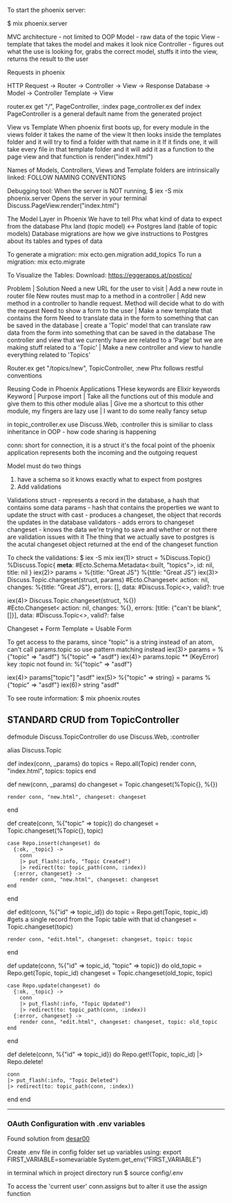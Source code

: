 To start the phoenix server:

  $ mix phoenix.server

MVC architecture - not limited to OOP
Model - raw data of the topic
View - template that takes the model and makes it look nice
Controller - figures out what the use is looking for, grabs the correct model, stuffs it into the view, returns the result to the user

Requests in phoenix

HTTP Request -> Router -> Controller -> View -> Response
Database -> Model -> Controller
Template -> View

router.ex     get "/", PageController, :index
page_controller.ex def index
PageController is a general default name from the generated project

View vs Template
When phoenix first boots up, for every module in the views folder it takes the name of the view
It then looks inside the templates folder and it will try to find a folder with that name in it
If it finds one, it will take every file in that template folder and it will add it as a function to the page view and that function is render("index.html")

Names of Models, Controllers, Views and Template folders are intrinsically linked: FOLLOW NAMING CONVENTIONS

Debugging tool:
When the server is NOT running, $ iex -S mix phoenix.server
Opens the server in your terminal
Discuss.PageView.render("index.html")

The Model Layer in Phoenix
We have to tell Phx what kind of data to expect from the database
Phx land (topic model) <-> Postgres land (table of topic models)
Database migrations are how we give instructions to Postgres about its tables and types of data 

To generate a migration:
mix ecto.gen.migration add_topics
To run a migration:
mix ecto.migrate

To Visualize the Tables:
Download: https://eggerapps.at/postico/ 

Problem | Solution
Need a new URL for the user to visit | Add a new route in router file
New routes must map to a method in a controller | Add new method in a controller to handle request. Method will decide what to do with the request
Need to show a form to the user | Make a new template that contains the form
Need to translate data in the form to something that can be saved in the database | create a 'Topic' model that can translate raw data from the form into something that can be saved in the database
The controller and view that we currently have are related to a 'Page' but we are making stuff related to a 'Topic' | Make a new controller and view to handle everything related to 'Topics'

Router.ex
    get "/topics/new", TopicController, :new
Phx follows restful conventions

Reusing Code in Phoenix Applications
THese keywords are Elixir keywords
Keyword | Purpose
import | Take all the functions out of this module and give them to this other module
alias | Give me a shortcut to this other module, my fingers are lazy
use | I want to do some really fancy setup

in topic_controller.ex
  use Discuss.Web, :controller
this is similiar to class inheritance in OOP - how code sharing is happening

conn: short for connection, it is a struct
it's the focal point of the phoenix application
represents both the incoming and the outgoing request

Model must do two things
1. have a schema so it knows exactly what to expect from postgres
2. Add validations

Validations
struct - represents a record in the database, a hash that contains some data
params - hash that contains the properties we want to update the struct with
cast - produces a changeset, the object that records the updates in the database
validators - adds errors to changeset
changeset - knows the data we're trying to save and whether or not there are validation issues with it
The thing that we actually save to postgres is the acutal changeset object returned at the end of the changeset function

To check the validations:
$ iex -S mix
iex(1)> struct = %Discuss.Topic{}
%Discuss.Topic{
  __meta__: #Ecto.Schema.Metadata<:built, "topics">,
  id: nil,
  title: nil
}
iex(2)> params = %{title: "Great JS"}
%{title: "Great JS"}
iex(3)> Discuss.Topic.changeset(struct, params)
#Ecto.Changeset<
  action: nil,
  changes: %{title: "Great JS"},
  errors: [],
  data: #Discuss.Topic<>,
  valid?: true
>
iex(4)> Discuss.Topic.changeset(struct, %{})   
#Ecto.Changeset<
  action: nil,
  changes: %{},
  errors: [title: {"can't be blank", []}],
  data: #Discuss.Topic<>,
  valid?: false
>

Changeset + Form Template = Usable Form

To get access to the params, since "topic" is a string instead of an atom, can't call params.topic so use pattern matching instead
iex(3)> params = %{"topic" => "asdf"}
%{"topic" => "asdf"}
iex(4)> params.topic
** (KeyError) key :topic not found in: %{"topic" => "asdf"}

iex(4)> params["topic"]
"asdf"
iex(5)> %{"topic" => string} = params
%{"topic" => "asdf"}
iex(6)> string
"asdf"

To see route information:
$ mix phoenix.routes

## STANDARD CRUD from TopicController
defmodule Discuss.TopicController do 
  use Discuss.Web, :controller

  alias Discuss.Topic

  def index(conn, _params) do 
    topics = Repo.all(Topic)
    render conn, "index.html", topics: topics
  end

  def new(conn, _params) do 
    changeset = Topic.changeset(%Topic{}, %{})

    render conn, "new.html", changeset: changeset
  end

  def create(conn, %{"topic" => topic}) do 
    changeset = Topic.changeset(%Topic{}, topic)

    case Repo.insert(changeset) do 
      {:ok, _topic} -> 
        conn
        |> put_flash(:info, "Topic Created")
        |> redirect(to: topic_path(conn, :index))
      {:error, changeset} -> 
        render conn, "new.html", changeset: changeset
    end
  end

  def edit(conn, %{"id" => topic_id}) do 
    topic = Repo.get(Topic, topic_id) #gets a single record from the Topic table with that id
    changeset = Topic.changeset(topic)

    render conn, "edit.html", changeset: changeset, topic: topic
  end

  def update(conn, %{"id" => topic_id, "topic" => topic}) do 
    old_topic = Repo.get(Topic, topic_id)
    changeset = Topic.changeset(old_topic, topic)

    case Repo.update(changeset) do 
      {:ok, _topic} ->
        conn
        |> put_flash(:info, "Topic Updated")
        |> redirect(to: topic_path(conn, :index))
      {:error, changeset} -> 
        render conn, "edit.html", changeset: changeset, topic: old_topic
    end
  end

  def delete(conn, %{"id" => topic_id}) do 
    Repo.get!(Topic, topic_id) |> Repo.delete!

    conn
    |> put_flash(:info, "Topic Deleted")
    |> redirect(to: topic_path(conn, :index))
  end
end

-------------------------------------------

### OAuth Configuration with .env variables
Found solution from [desar00](https://elixirforum.com/t/how-to-set-environment-variables-in-dev-exs/18552/5)

Create .env file in config folder
set up variables using:
export FIRST_VARIABLE=somevariable
System.get_env("FIRST_VARIABLE")

in terminal which in project directory run
$ source config/.env

To access the 'current user'
conn.assigns 
but to alter it use the assign function
